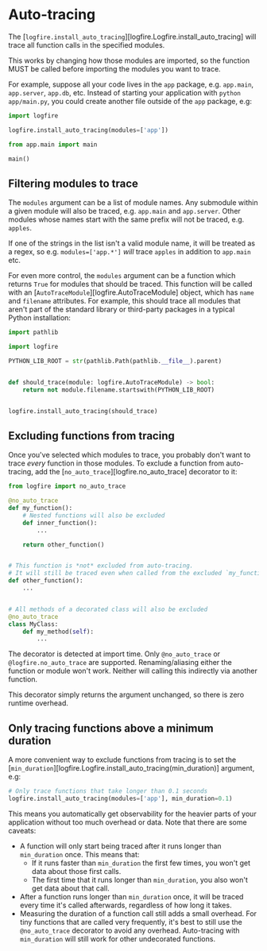 # Auto-tracing

The [`logfire.install_auto_tracing`][logfire.Logfire.install_auto_tracing]
will trace all function calls in the specified modules.

This works by changing how those modules are imported,
so the function MUST be called before importing the modules you want to trace.

For example, suppose all your code lives in the `app` package, e.g. `app.main`, `app.server`, `app.db`, etc.
Instead of starting your application with `python app/main.py`,
you could create another file outside of the `app` package, e.g:

```py title="main.py"
import logfire

logfire.install_auto_tracing(modules=['app'])

from app.main import main

main()
```

## Filtering modules to trace

The `modules` argument can be a list of module names.
Any submodule within a given module will also be traced, e.g. `app.main` and `app.server`.
Other modules whose names start with the same prefix will not be traced, e.g. `apples`.

If one of the strings in the list isn't a valid module name, it will be treated as a regex,
so e.g. `modules=['app.*']` *will* trace `apples` in addition to `app.main` etc.

For even more control, the `modules` argument can be a function which returns `True` for modules that should be traced.
This function will be called with an [`AutoTraceModule`][logfire.AutoTraceModule] object, which has `name` and
`filename` attributes. For example, this should trace all modules that aren't part of the standard library or
third-party packages in a typical Python installation:

```py
import pathlib

import logfire

PYTHON_LIB_ROOT = str(pathlib.Path(pathlib.__file__).parent)


def should_trace(module: logfire.AutoTraceModule) -> bool:
    return not module.filename.startswith(PYTHON_LIB_ROOT)


logfire.install_auto_tracing(should_trace)
```

## Excluding functions from tracing

Once you've selected which modules to trace, you probably don't want to trace *every* function in those modules.
To exclude a function from auto-tracing, add the [`no_auto_trace`][logfire.no_auto_trace] decorator to it:

```py
from logfire import no_auto_trace

@no_auto_trace
def my_function():
    # Nested functions will also be excluded
    def inner_function():
        ...

    return other_function()


# This function is *not* excluded from auto-tracing.
# It will still be traced even when called from the excluded `my_function` above.
def other_function():
    ...


# All methods of a decorated class will also be excluded
@no_auto_trace
class MyClass:
    def my_method(self):
        ...
```

The decorator is detected at import time.
Only `@no_auto_trace` or `@logfire.no_auto_trace` are supported.
Renaming/aliasing either the function or module won't work.
Neither will calling this indirectly via another function.

This decorator simply returns the argument unchanged, so there is zero runtime overhead.

## Only tracing functions above a minimum duration

A more convenient way to exclude functions from tracing is to set the [`min_duration`][logfire.Logfire.install_auto_tracing(min_duration)] argument, e.g:

```python
# Only trace functions that take longer than 0.1 seconds
logfire.install_auto_tracing(modules=['app'], min_duration=0.1)
```

This means you automatically get observability for the heavier parts of your application without too much overhead or data. Note that there are some caveats:

- A function will only start being traced after it runs longer than `min_duration` once. This means that:
    - If it runs faster than `min_duration` the first few times, you won't get data about those first calls.
    - The first time that it runs longer than `min_duration`, you also won't get data about that call.
- After a function runs longer than `min_duration` once, it will be traced every time it's called afterwards, regardless of how long it takes.
- Measuring the duration of a function call still adds a small overhead. For tiny functions that are called very frequently, it's best to still use the `@no_auto_trace` decorator to avoid any overhead. Auto-tracing with `min_duration` will still work for other undecorated functions.
